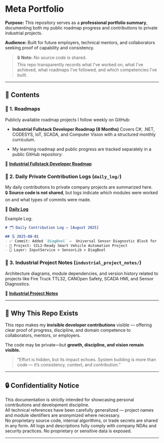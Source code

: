 # Meta Portfolio

**Purpose:** This repository serves as a **professional portfolio summary**, documenting both my public roadmap progress and contributions to private industrial projects.

**Audience:** Built for future employers, technical mentors, and collaborators seeking proof of capability and consistency.

> 🔒 **Note:** No source code is shared.  
> This repo transparently records what I’ve worked on, what I’ve achieved, what roadmaps I’ve followed, and which competencies I’ve built.

---

## 📌 Contents

### 🔹 1. Roadmaps
Publicly available roadmap projects I follow weekly on GitHub:

- **Industrial Fullstack Developer Roadmap (8 Months)**
Covers C#, .NET, CODESYS, IoT, SCADA, and Computer Vision with a structured monthly curriculum.

- My learning roadmap and public progress are tracked separately in a public GitHub repository:

🔗 [**Industrial Fullstack Developer Roadmap**](https://github.com/tridvankahraman/industrial-fullstack-roadmap)

### 🔹 2. Daily Private Contribution Logs (`daily_log/`)
My daily contributions to private company projects are summarized here.  
🔒 **Source code is not shared**, but logs indicate which modules were worked on and what types of commits were made.

🔗 [**Daily Log**](https://github.com/tridvankahraman/meta-portfolio/tree/main/daily_log)

Example Log:
```markdown
# 🗂️ Daily Contribution Log — [August 2025]

## 🗓️ 2025-08-01
- ✅ Commit: Added `DiagBool` —  Universal Sensor Diagnostic Block for Digital/Analog Sensors
- 🔐 Project: SIL2-Ready Smart Vehicle Automation Project
- 🧩 Layer: InputService > SensorLib > DiagBool
```

### 🔹 3. Industrial Project Notes (`industrial_project_notes/`)
Architecture diagrams, module dependencies, and version history related to projects like Fire Truck TTL32, CANOpen Safety, SCADA HMI, and Sensor Diagnostics.

🔗 [**Industrial Project Notes**](https://github.com/tridvankahraman/meta-portfolio/tree/main/industrial_project_notes)

---

## 🎯 Why This Repo Exists
This repo makes my **invisible developer contributions** visible — offering clear proof of progress, discipline, and domain competence to collaborators, mentors, or employers.

The code may be private—but **growth, discipline, and vision remain visible.**

> “Effort is hidden, but its impact echoes.
System building is more than code — it’s consistency, context, and contribution.”

---

## 🔒 Confidentiality Notice

This documentation is strictly intended for showcasing personal contributions and development discipline.  
All technical references have been carefully generalized — project names and module identifiers are anonymized where necessary.  
No proprietary source code, internal algorithms, or trade secrets are shared in any form.
All logs and descriptions fully comply with company NDAs and security practices. No proprietary or sensitive data is exposed.

---
